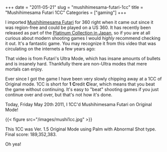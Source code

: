 +++
date = "2011-05-21"
slug = "mushihimesama-futari-1cc"
title = "Mushihimesama Futari 1CC"
Categories = ["gaming"]
+++

I imported [Mushihimesama Futari](http://en.wikipedia.org/wiki/Mushihime-sama_Futari) for 360 right when it came out since it was region-free and could be played on a US 360.  It has recently been released as part of the [Platinum Collection in Japan](http://www.play-asia.com/Mushihimesama_Futari_Ver_1.5_Platinum_Collection/paOS-13-71-br-49-en-70-3yu5.html), so if you are at all curious about modern shooting games I would _highly_ recommend checking it out.  It's a fantastic game.  You may recognize it from this video that was circulating on the internets a few years ago:



That video is from Futari's Ultra Mode, which has insane amounts of bullets and is insanely hard.  Thankfully there are non-Ultra modes that mere mortals can enjoy.

Ever since I got the game I have been very slowly chipping away at a 1CC of Original mode. 1CC is short for **1** **C**redit **C**lear, which means that you beat the game without continuing.  It's easy to "beat" shooting games if you just continue over and over, but that's not how it's done.

Today, Friday May 20th 2011, I 1CC'd Mushihimesama Futari on Original Mode!

{{< figure src="/images/mushi1cc.jpg" >}}

This 1CC was Ver. 1.5 Original Mode using Palm with Abnormal Shot type.  Final score: 189,352,383.

Oh yea!
